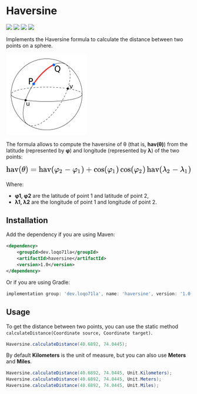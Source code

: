 # Haversine
[![](https://img.shields.io/maven-central/v/dev.loqo71la/haversine)](https://central.sonatype.com/artifact/dev.loqo71la/haversine/1.0)
[![](https://github.com/loqo71la/haversine/actions/workflows/coverage.yml/badge.svg)](https://github.com/loqo71la/haversine/actions/workflows/coverage.yml)
[![](https://codecov.io/gh/loqo71la/haversine/branch/main/graph/badge.svg?token=T0AWQR4JWV)](https://codecov.io/gh/loqo71la/haversine)
[![](https://img.shields.io/github/license/loqo71la/haversine)](https://github.com/loqo71la/haversine/blob/main/LICENSE)

Implements the Haversine formula to calculate the distance between two points on a sphere.

![](images/circle%20distance.png)

The formula allows to compute the haversine of θ (that is, **hav(θ)**) from the latitude (represented by **φ**) and longitude (represented by **λ**) of the two points:

![](images/haversine.svg)

Where:
* **φ1, φ2** are the latitude of point 1 and latitude of point 2,
* **λ1, λ2** are the longitude of point 1 and longitude of point 2.

## Installation
Add the dependency if you are using Maven:
```xml
<dependency>
    <groupId>dev.loqo71la</groupId>
    <artifactId>haversine</artifactId>
    <version>1.0</version>
</dependency>
```
Or if you are using Gradle:
```groovy
implementation group: 'dev.loqo71la', name: 'haversine', version: '1.0'
```

## Usage
To get the distance between two points, you can use the static method `calculateDistance(Coordinate source, Coordinate target)`.
```java
Haversine.calculateDistance(40.6892, 74.0445);
```
By default **Kilometers** is the unit of measure, but you can also use **Meters** and **Miles**.
```java
Haversine.calculateDistance(40.6892, 74.0445, Unit.Kilometers);
Haversine.calculateDistance(40.6892, 74.0445, Unit.Meters);
Haversine.calculateDistance(40.6892, 74.0445, Unit.Miles);
```